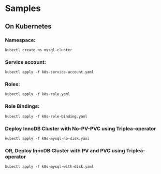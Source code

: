 # Samples
## On Kubernetes
### Namespace:
```
kubectl create ns mysql-cluster
```
### Service account:
```
kubectl apply -f k8s-service-account.yaml
```
### Roles:
```
kubectl apply -f k8s-role.yaml
```
### Role Bindings:
```
kubectl apply -f k8s-role-binding.yaml
```
### Deploy InnoDB Cluster with No-PV-PVC using Triplea-operator
```
kubectl apply -f k8s-mysql-no-disk.yaml
```
### OR, Deploy InnoDB Cluster with PV and PVC using Triplea-operator
```
kubectl apply -f k8s-mysql-with-disk.yaml
```
